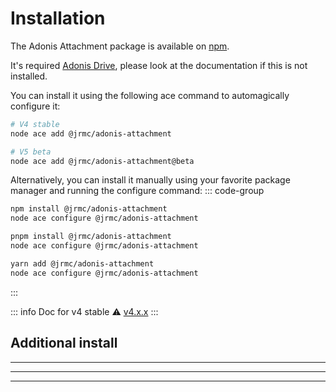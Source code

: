 # Installation

The Adonis Attachment package is available on [npm](https://www.npmjs.com/package/@jrmc/adonis-attachment).

It's required [Adonis Drive](https://docs.adonisjs.com/guides/digging-deeper/drive), please look at the documentation if this is not installed.

You can install it using the following ace command to automagically configure it:
```sh
# V4 stable
node ace add @jrmc/adonis-attachment

# V5 beta
node ace add @jrmc/adonis-attachment@beta
```

Alternatively, you can install it manually using your favorite package manager and running the configure command:
::: code-group

```sh [npm]
npm install @jrmc/adonis-attachment
node ace configure @jrmc/adonis-attachment
```
```sh [pnpm]
pnpm install @jrmc/adonis-attachment
node ace configure @jrmc/adonis-attachment
```
```sh [yarn]
yarn add @jrmc/adonis-attachment
node ace configure @jrmc/adonis-attachment
```
:::

::: info
Doc for v4 stable ⚠️ [v4.x.x](/v4/guide/essentials/installation)
:::


## Additional install

<!--@include: ../partials/install-image.md-->

---

<!--@include: ../partials/install-pdf.md-->

---

<!--@include: ../partials/install-document.md-->

---

<!--@include: ../partials/install-video.md-->

